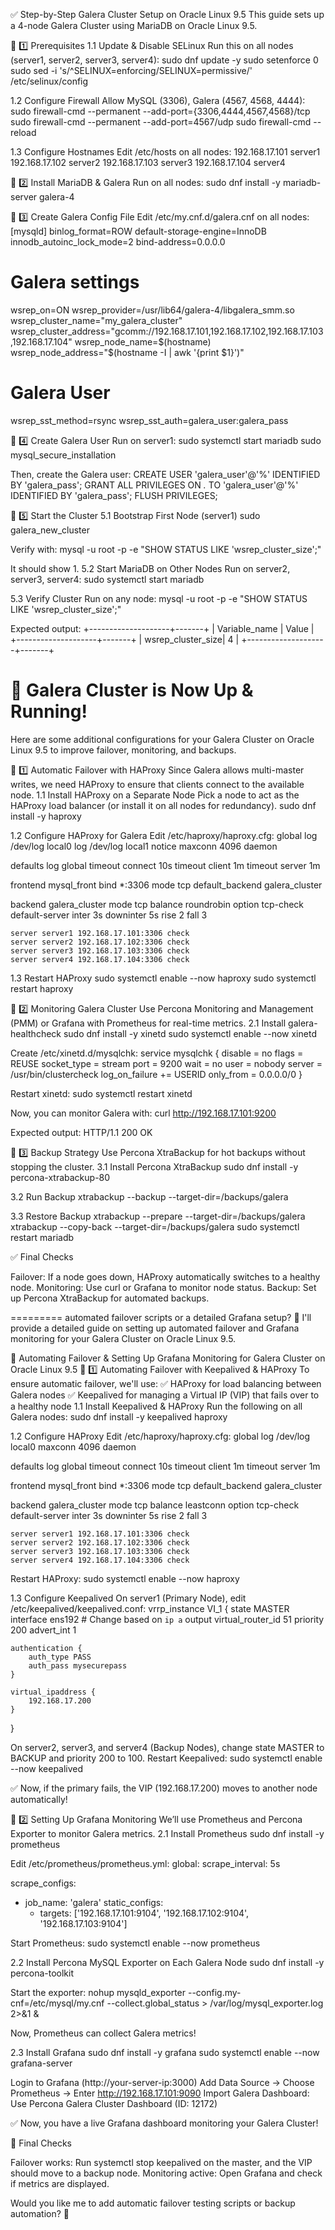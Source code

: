 ✅ Step-by-Step Galera Cluster Setup on Oracle Linux 9.5
This guide sets up a 4-node Galera Cluster using MariaDB on Oracle Linux 9.5.

📌 1️⃣ Prerequisites
1.1 Update & Disable SELinux
Run this on all nodes (server1, server2, server3, server4):
sudo dnf update -y
sudo setenforce 0
sudo sed -i 's/^SELINUX=enforcing/SELINUX=permissive/' /etc/selinux/config

1.2 Configure Firewall
Allow MySQL (3306), Galera (4567, 4568, 4444):
sudo firewall-cmd --permanent --add-port={3306,4444,4567,4568}/tcp
sudo firewall-cmd --permanent --add-port=4567/udp
sudo firewall-cmd --reload

1.3 Configure Hostnames
Edit /etc/hosts on all nodes:
192.168.17.101  server1
192.168.17.102  server2
192.168.17.103  server3
192.168.17.104  server4


📌 2️⃣ Install MariaDB & Galera
Run on all nodes:
sudo dnf install -y mariadb-server galera-4


📌 3️⃣ Create Galera Config File
Edit /etc/my.cnf.d/galera.cnf on all nodes:
[mysqld]
binlog_format=ROW
default-storage-engine=InnoDB
innodb_autoinc_lock_mode=2
bind-address=0.0.0.0

# Galera settings
wsrep_on=ON
wsrep_provider=/usr/lib64/galera-4/libgalera_smm.so
wsrep_cluster_name="my_galera_cluster"
wsrep_cluster_address="gcomm://192.168.17.101,192.168.17.102,192.168.17.103,192.168.17.104"
wsrep_node_name=$(hostname)
wsrep_node_address="$(hostname -I | awk '{print $1}')"

# Galera User
wsrep_sst_method=rsync
wsrep_sst_auth=galera_user:galera_pass


📌 4️⃣ Create Galera User
Run on server1:
sudo systemctl start mariadb
sudo mysql_secure_installation

Then, create the Galera user:
CREATE USER 'galera_user'@'%' IDENTIFIED BY 'galera_pass';
GRANT ALL PRIVILEGES ON *.* TO 'galera_user'@'%' IDENTIFIED BY 'galera_pass';
FLUSH PRIVILEGES;


📌 5️⃣ Start the Cluster
5.1 Bootstrap First Node (server1)
sudo galera_new_cluster

Verify with:
mysql -u root -p -e "SHOW STATUS LIKE 'wsrep_cluster_size';"

It should show 1.
5.2 Start MariaDB on Other Nodes
Run on server2, server3, server4:
sudo systemctl start mariadb

5.3 Verify Cluster
Run on any node:
mysql -u root -p -e "SHOW STATUS LIKE 'wsrep_cluster_size';"

Expected output:
+--------------------+-------+
| Variable_name      | Value |
+--------------------+-------+
| wsrep_cluster_size| 4     |
+--------------------+-------+


🎉 Galera Cluster is Now Up & Running!
=====================================
Here are some additional configurations for your Galera Cluster on Oracle Linux 9.5 to improve failover, monitoring, and backups.

📌 1️⃣ Automatic Failover with HAProxy
Since Galera allows multi-master writes, we need HAProxy to ensure that clients connect to the available node.
1.1 Install HAProxy on a Separate Node
Pick a node to act as the HAProxy load balancer (or install it on all nodes for redundancy).
sudo dnf install -y haproxy

1.2 Configure HAProxy for Galera
Edit /etc/haproxy/haproxy.cfg:
global
    log /dev/log local0
    log /dev/log local1 notice
    maxconn 4096
    daemon

defaults
    log global
    timeout connect 10s
    timeout client 1m
    timeout server 1m

frontend mysql_front
    bind *:3306
    mode tcp
    default_backend galera_cluster

backend galera_cluster
    mode tcp
    balance roundrobin
    option tcp-check
    default-server inter 3s downinter 5s rise 2 fall 3

    server server1 192.168.17.101:3306 check
    server server2 192.168.17.102:3306 check
    server server3 192.168.17.103:3306 check
    server server4 192.168.17.104:3306 check

1.3 Restart HAProxy
sudo systemctl enable --now haproxy
sudo systemctl restart haproxy


📌 2️⃣ Monitoring Galera Cluster
Use Percona Monitoring and Management (PMM) or Grafana with Prometheus for real-time metrics.
2.1 Install galera-healthcheck
sudo dnf install -y xinetd
sudo systemctl enable --now xinetd

Create /etc/xinetd.d/mysqlchk:
service mysqlchk
{
    disable         = no
    flags           = REUSE
    socket_type     = stream
    port            = 9200
    wait            = no
    user            = nobody
    server          = /usr/bin/clustercheck
    log_on_failure  += USERID
    only_from       = 0.0.0.0/0
}

Restart xinetd:
sudo systemctl restart xinetd

Now, you can monitor Galera with:
curl http://192.168.17.101:9200

Expected output:
HTTP/1.1 200 OK


📌 3️⃣ Backup Strategy
Use Percona XtraBackup for hot backups without stopping the cluster.
3.1 Install Percona XtraBackup
sudo dnf install -y percona-xtrabackup-80

3.2 Run Backup
xtrabackup --backup --target-dir=/backups/galera

3.3 Restore Backup
xtrabackup --prepare --target-dir=/backups/galera
xtrabackup --copy-back --target-dir=/backups/galera
sudo systemctl restart mariadb


✅ Final Checks

Failover: If a node goes down, HAProxy automatically switches to a healthy node.
Monitoring: Use curl or Grafana to monitor node status.
Backup: Set up Percona XtraBackup for automated backups.

========= automated failover scripts or a detailed Grafana setup? 🚀
I'll provide a detailed guide on setting up automated failover and Grafana monitoring for your Galera Cluster on Oracle Linux 9.5.

🚀 Automating Failover & Setting Up Grafana Monitoring for Galera Cluster on Oracle Linux 9.5
📌 1️⃣ Automating Failover with Keepalived & HAProxy
To ensure automatic failover, we'll use:
✅ HAProxy for load balancing between Galera nodes
✅ Keepalived for managing a Virtual IP (VIP) that fails over to a healthy node
1.1 Install Keepalived & HAProxy
Run the following on all Galera nodes:
sudo dnf install -y keepalived haproxy


1.2 Configure HAProxy
Edit /etc/haproxy/haproxy.cfg:
global
    log /dev/log local0
    maxconn 4096
    daemon

defaults
    log global
    timeout connect 10s
    timeout client 1m
    timeout server 1m

frontend mysql_front
    bind *:3306
    mode tcp
    default_backend galera_cluster

backend galera_cluster
    mode tcp
    balance leastconn
    option tcp-check
    default-server inter 3s downinter 5s rise 2 fall 3

    server server1 192.168.17.101:3306 check
    server server2 192.168.17.102:3306 check
    server server3 192.168.17.103:3306 check
    server server4 192.168.17.104:3306 check

Restart HAProxy:
sudo systemctl enable --now haproxy


1.3 Configure Keepalived
On server1 (Primary Node), edit /etc/keepalived/keepalived.conf:
vrrp_instance VI_1 {
    state MASTER
    interface ens192  # Change based on `ip a` output
    virtual_router_id 51
    priority 200
    advert_int 1

    authentication {
        auth_type PASS
        auth_pass mysecurepass
    }

    virtual_ipaddress {
        192.168.17.200
    }
}

On server2, server3, and server4 (Backup Nodes), change state MASTER to BACKUP and priority 200 to 100.
Restart Keepalived:
sudo systemctl enable --now keepalived

✅ Now, if the primary fails, the VIP (192.168.17.200) moves to another node automatically!

📌 2️⃣ Setting Up Grafana Monitoring
We’ll use Prometheus and Percona Exporter to monitor Galera metrics.
2.1 Install Prometheus
sudo dnf install -y prometheus

Edit /etc/prometheus/prometheus.yml:
global:
  scrape_interval: 5s

scrape_configs:
  - job_name: 'galera'
    static_configs:
      - targets: ['192.168.17.101:9104', '192.168.17.102:9104', '192.168.17.103:9104']

Start Prometheus:
sudo systemctl enable --now prometheus


2.2 Install Percona MySQL Exporter on Each Galera Node
sudo dnf install -y percona-toolkit

Start the exporter:
nohup mysqld_exporter --config.my-cnf=/etc/mysql/my.cnf --collect.global_status > /var/log/mysql_exporter.log 2>&1 &

Now, Prometheus can collect Galera metrics!

2.3 Install Grafana
sudo dnf install -y grafana
sudo systemctl enable --now grafana-server


Login to Grafana (http://your-server-ip:3000)
Add Data Source → Choose Prometheus → Enter http://192.168.17.101:9090
Import Galera Dashboard: Use Percona Galera Cluster Dashboard (ID: 12172)

✅ Now, you have a live Grafana dashboard monitoring your Galera Cluster!

🎯 Final Checks

Failover works: Run systemctl stop keepalived on the master, and the VIP should move to a backup node.
Monitoring active: Open Grafana and check if metrics are displayed.

Would you like me to add automatic failover testing scripts or backup automation? 🚀
